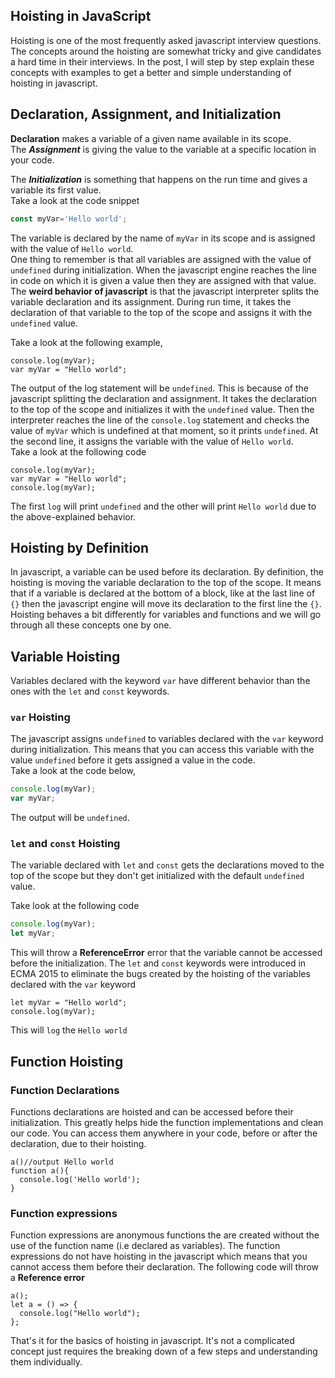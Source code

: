 ## Hoisting in JavaScript

Hoisting is one of the most frequently asked javascript interview questions. The concepts around the hoisting are somewhat tricky and give candidates a hard time in their interviews. In the post, I will step by step explain these concepts with examples to get a better and simple understanding of hoisting in javascript.

## Declaration, Assignment, and Initialization
**Declaration** makes a variable of a given name available in its scope. <br/>
The ***Assignment*** is giving the value to the variable at a specific location in your code.

The ***Initialization*** is something that happens on the run time and gives a variable its first value. <br/>
Take a look at the code snippet


```javascript
const myVar='Hello world';
``` 
The variable is declared by the name of `myVar` in its scope and is assigned with the value of `Hello world`.<br/>
One thing to remember is that all variables are assigned with the value of `undefined` during initialization. When the javascript engine reaches the line in code on which it is given a value then they are assigned with that value.<br/> 
The **weird behavior of javascript** is that the javascript interpreter splits the variable declaration and its assignment. During run time, it takes the declaration of that variable to the top of the scope and assigns it with the `undefined` value. <br/>

Take a look at the following example,
```
console.log(myVar);
var myVar = "Hello world";
``` 
The output of the log statement will be `undefined`. This is because of the javascript splitting the declaration and assignment. It takes the declaration to the top of the scope and initializes it with the `undefined` value. Then the interpreter reaches the line of the `console.log` statement and checks the value of `myVar` which is undefined at that moment, so it prints `undefined`. At the second line, it assigns the variable with the value of `Hello world`.<br/>
Take a look at the following code

```
console.log(myVar);
var myVar = "Hello world";
console.log(myVar);
```
The first `log` will print `undefined` and the other will print `Hello world` due to the above-explained behavior.
## Hoisting by Definition
In javascript, a variable can be used before its declaration. By definition, the hoisting is moving the variable declaration to the top of the scope. It means that if a variable is declared at the bottom of a block, like at the last line of `{}` then the javascript engine will move its declaration to the first line the `{}`. Hoisting behaves a bit differently for variables and functions and we will go through all these concepts one by one. 


## Variable Hoisting 
Variables declared with the keyword `var` have different behavior than the ones with the `let` and `const` keywords.
<br/>
### `var` Hoisting
The javascript assigns `undefined` to variables declared with the `var` keyword during initialization. This means that you can access this variable with the value `undefined` before it gets assigned a value in the code.  
Take a look at the code below,
```javascript
console.log(myVar);
var myVar;
```
The output will be `undefined`.
### `let` and `const` Hoisting
The variable declared with `let` and `const` gets the declarations moved to the top of the scope but they don't get initialized with the default `undefined` value. <br/>

Take look at the following code
```javascript
console.log(myVar);
let myVar;
```
This will throw a **ReferenceError** error that the variable cannot be accessed before the initialization. The `let` and `const` keywords were introduced in ECMA 2015 to eliminate the bugs created by the hoisting of the variables declared with the `var` keyword
<br/>
```
let myVar = "Hello world";
console.log(myVar);
```
This will `log` the `Hello world`
## Function Hoisting
### Function Declarations
Functions declarations are hoisted and can be accessed before their initialization. This greatly helps hide the function implementations and clean our code. You can access them anywhere in your code, before or after the declaration, due to their hoisting.

```
a()//output Hello world
function a(){
  console.log('Hello world');
}
```
### Function expressions
Function expressions are anonymous functions the are created without the use of the function name (i.e declared as variables). The function expressions do not have hoisting in the javascript which means that you cannot access them before their declaration.
The following code will throw a **Reference error**

```
a();
let a = () => {
  console.log("Hello world");
};
```
That's it for the basics of hoisting in javascript. It's not a complicated concept just requires the breaking down of a few steps and understanding them individually.








